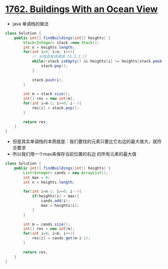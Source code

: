 # [1762. Buildings With an Ocean View](https://leetcode.com/problems/buildings-with-an-ocean-view/)
* java 单调栈的做法

```java
class Solution {
    public int[] findBuildings(int[] heights) {
        Stack<Integer> stack =new Stack();
        int n = heights.length;
        for(int i=0; i<n; i++){
            // 从栈底单调递减 [4,2,3,1]
            while(!stack.isEmpty() && heights[i] >= heights[stack.peek()]){
                stack.pop();
            }
            
            stack.push(i);
        }
        
        int m = stack.size();
        int[] res = new int[m];
        for(int i=m-1; i>=0; i--){
            res[i] = stack.pop();
        }
        
        return res;  
    }
}
```

* 但是其实单调栈的本质就是：我们要找的元素只要比它右边的最大值大，就符合要求
* 所以我们用一个max来保存当前位置的右边 的所有元素的最大值

```java
class Solution {
    public int[] findBuildings(int[] heights) {
        List<Integer> cands = new ArrayList();
        int max = 0;
        int n = heights.length;
        
        for(int i=n-1; i>=0; i--){
            if(heights[i] > max){
                cands.add(i);
                max = heights[i];
            }
        }
        
        int m = cands.size();
        int[] res = new int[m];
        for(int i=0; i<m; i++){
            res[i] = cands.get(m-i-1);
        }
        
        return res;
    }
}
```
